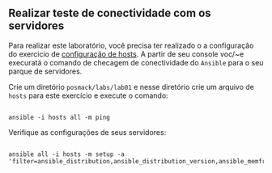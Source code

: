 Realizar teste de conectividade com os servidores
----------------------------------------------------


Para realizar este laboratório, você precisa ter realizado o a configuração do exercicio de [configuração de hosts](../../Appendix/Ansible/04-configure-hosts.md). A partir  de seu console voc/~e execuratá o comando de checagem de conectividade do `Ansible` para o seu parque de servidores.

Crie um diretório `posmack/labs/lab01` e nesse diretório crie um arquivo de `hosts` para este exercício e execute o comando: 

```console

ansible -i hosts all -m ping

```
Verifique as configurações de seus servidores:

```console

ansible all -i hosts -m setup -a 'filter=ansible_distribution,ansible_distribution_version,ansible_memfree_mb,ansible_memtotal_mb,ansible_processor_cores*,ansible_architecture' 


```